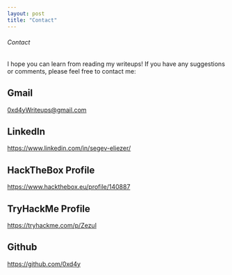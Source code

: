 ```yaml
---
layout: post
title: "Contact"
---
```


###### Contact

I hope you can learn from reading my writeups! If you have any suggestions or comments, please feel free to contact me: 

## Gmail
<a href = "mailto: 0xd4yWriteups@gmail.com">0xd4yWriteups@gmail.com</a>

## LinkedIn
<a href="https://www.linkedin.com/in/segev-eliezer/">https://www.linkedin.com/in/segev-eliezer/</a>

## HackTheBox Profile
<a href="https://www.hackthebox.eu/profile/140887">https://www.hackthebox.eu/profile/140887</a>

## TryHackMe Profile
<a href="https://tryhackme.com/p/Zezul">https://tryhackme.com/p/Zezul</a>

## Github
<a href="https://github.com/0xd4y">https://github.com/0xd4y</a>
